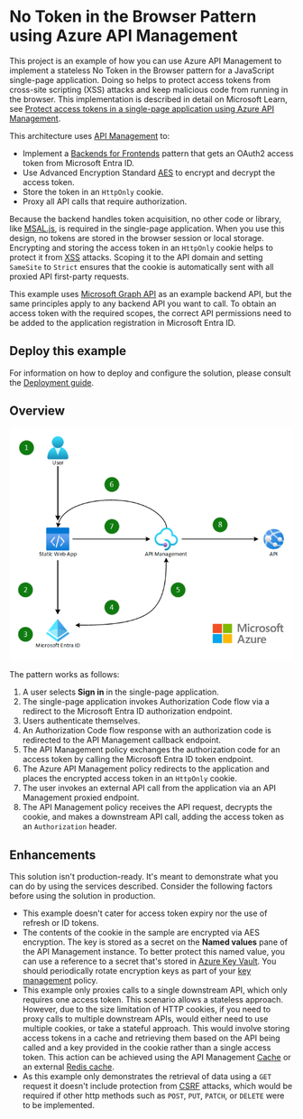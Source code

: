 # No Token in the Browser Pattern using Azure API Management

This project is an example of how you can use Azure API Management to implement a stateless No Token in the Browser pattern for a JavaScript single-page application. Doing so helps to protect access tokens from cross-site scripting (XSS) attacks and keep malicious code from running in the browser. This implementation is described in detail on Microsoft Learn, see [Protect access tokens in a single-page application using Azure API Management](https://learn.microsoft.com/azure/architecture/guide/web/secure-single-page-application-authorization).

This architecture uses [API Management](https://azure.microsoft.com/products/api-management) to:

- Implement a [Backends for Frontends](/azure/architecture/patterns/backends-for-frontends) pattern that gets an OAuth2 access token from Microsoft Entra ID.
- Use Advanced Encryption Standard [AES](https://en.wikipedia.org/wiki/Advanced_Encryption_Standard) to encrypt and decrypt the access token.
- Store the token in an `HttpOnly` cookie.
- Proxy all API calls that require authorization.

Because the backend handles token acquisition, no other code or library, like [MSAL.js](https://github.com/AzureAD/microsoft-authentication-library-for-js), is required in the single-page application. When you use this design, no tokens are stored in the browser session or local storage. Encrypting and storing the access token in an `HttpOnly` cookie helps to protect it from [XSS](https://owasp.org/www-community/attacks/xss/) attacks. Scoping it to the API domain and setting `SameSite` to `Strict` ensures that the cookie is automatically sent with all proxied API first-party requests.

This example uses [Microsoft Graph API](https://learn.microsoft.com/graph/api/overview?view=graph-rest-1.0) as an example backend API, but the same principles apply to any backend API you want to call. To obtain an access token with the required scopes, the correct API permissions need to be added to the application registration in Microsoft Entra ID.

## Deploy this example

For information on how to deploy and configure the solution, please consult the [Deployment guide](docs/deployment-guide.md).

## Overview

![Pattern Architecture](docs/images/no-token.png)

The pattern works as follows:

1. A user selects **Sign in** in the single-page application.
2. The single-page application invokes Authorization Code flow via a redirect to the Microsoft Entra ID authorization endpoint.
3. Users authenticate themselves.
4. An Authorization Code flow response with an authorization code is redirected to the API Management callback endpoint.
5. The API Management policy exchanges the authorization code for an access token by calling the Microsoft Entra ID token endpoint.
6. The Azure API Management policy redirects to the application and places the encrypted access token in an `HttpOnly` cookie.
7. The user invokes an external API call from the application via an API Management proxied endpoint.
8. The API Management policy receives the API request, decrypts the cookie, and makes a downstream API call, adding the access token as an `Authorization` header.

## Enhancements

This solution isn't production-ready. It's meant to demonstrate what you can do by using the services described. Consider the following factors before using the solution in production.

- This example doesn't cater for access token expiry nor the use of refresh or ID tokens.
- The contents of the cookie in the sample are encrypted via AES encryption. The key is stored as a secret on the **Named values** pane of the API Management instance. To better protect this named value, you can use a reference to a secret that's stored in [Azure Key Vault](https://azure.microsoft.com/services/key-vault/). You should periodically rotate encryption keys as part of your [key management](https://en.wikipedia.org/wiki/Key_management) policy.
- This example only proxies calls to a single downstream API, which only requires one access token. This scenario allows a stateless approach. However, due to the size limitation of HTTP cookies, if you need to proxy calls to multiple downstream APIs, would either need to use multiple cookies, or take a stateful approach. This would involve storing access tokens in a cache and retrieving them based on the API being called and a key provided in the cookie rather than a single access token. This action can be achieved using the API Management [Cache](https://learn.microsoft.com/azure/api-management/api-management-howto-cache) or an external [Redis cache](https://learn.microsoft.com/azure/api-management/api-management-howto-cache-external).
- As this example only demonstrates the retrieval of data using a `GET` request it doesn't include protection from [CSRF](https://owasp.org/www-community/attacks/csrf) attacks, which would be required if other http methods such as `POST`, `PUT`, `PATCH`, or `DELETE` were to be implemented.
